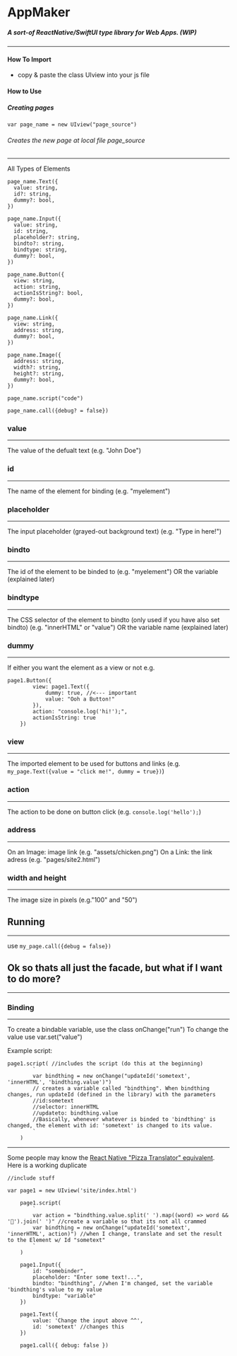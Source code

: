 # AppMaker
##### A sort-of ReactNative/SwiftUI type library for Web Apps. (WIP)
---
#### How To Import
- copy & paste the class UIview into your js file
#### How to Use
##### Creating pages
``` 
var page_name = new UIview("page_source") 
```
###### Creates the new page at local file page_source
--- 
All Types of Elements
``` 
page_name.Text({
  value: string,
  id?: string,
  dummy?: bool,
})

page_name.Input({
  value: string,
  id: string,
  placeholder?: string,
  bindto?: string,
  bindtype: string,
  dummy?: bool,
})

page_name.Button({
  view: string,
  action: string,
  actionIsString?: bool,
  dummy?: bool,
})

page_name.Link({
  view: string,
  address: string,
  dummy?: bool,
})

page_name.Image({
  address: string,
  width?: string,
  height?: string,
  dummy?: bool,
})

page_name.script("code") 

page_name.call({debug? = false})
```
### value
---
The value of the defualt text (e.g. "John Doe")

### id
---
The name of the element for binding (e.g. "myelement")

### placeholder
---
The input placeholder (grayed-out background text) (e.g. "Type in here!")

### bindto
---
The id of the element to be binded to (e.g. "myelement")
OR the variable (explained later)

### bindtype
---
The CSS selector of the element to bindto (only used if you have also set bindto) (e.g. "innerHTML" or "value")
OR the variable name (explained later)

### dummy
---
If either you want the element as a view or not 
e.g.
```
page1.Button({
        view: page1.Text({
            dummy: true, //<--- important
            value: "Ooh a Button!" 
        }),
        action: "console.log('hi!');",
        actionIsString: true
    })
```
### view
---
The imported element to be used for buttons and links (e.g. `my_page.Text({value = "click me!", dummy = true})`)

### action
---
The action to be done on button click (e.g. `console.log('hello');`)

### address
---
On an Image: image link (e.g. "assets/chicken.png")
On a Link: the link adress (e.g. "pages/site2.html")

### width and height
---
The image size in pixels (e.g."100" and "50")

## Running
---
use `my_page.call({debug = false})`

## Ok so thats all just the facade, but what if I want to do more?
---
### Binding
---
To create a bindable variable, use the class onChange("run")
To change the value use var.set("value")

Example script:
```
page1.script( //includes the script (do this at the beginning)
        `
        var bindthing = new onChange("updateId('sometext', 'innerHTML', 'bindthing.value')")
        // creates a variable called "bindthing". When bindthing changes, run updateId (defined in the library) with the parameters
        //id:sometext
        //selector: innerHTML
        //updateto: bindthing.value
        //Basically, whenever whatever is binded to 'bindthing' is changed, the element with id: 'sometext' is changed to its value.
        `
    )
```
---
Some people may know the [React Native "Pizza Translator" equivalent](https://reactnative.dev/docs/handling-text-input). Here is a working duplicate
```
//include stuff

var page1 = new UIview('site/index.html')

    page1.script(
        `
        var action = "bindthing.value.split(' ').map((word) => word && '🍕').join(' ')" //create a variable so that its not all crammed
        var bindthing = new onChange("updateId('sometext', 'innerHTML', action)") //when I change, translate and set the result to the Element w/ Id "sometext"
        `
    )

    page1.Input({
        id: "somebinder",
        placeholder: "Enter some text!...",
        bindto: "bindthing", //when I'm changed, set the variable 'bindthing's value to my value
        bindtype: "variable"
    })

    page1.Text({
        value: 'Change the input above ^^',
        id: 'sometext' //changes this
    })

    page1.call({ debug: false })
```

